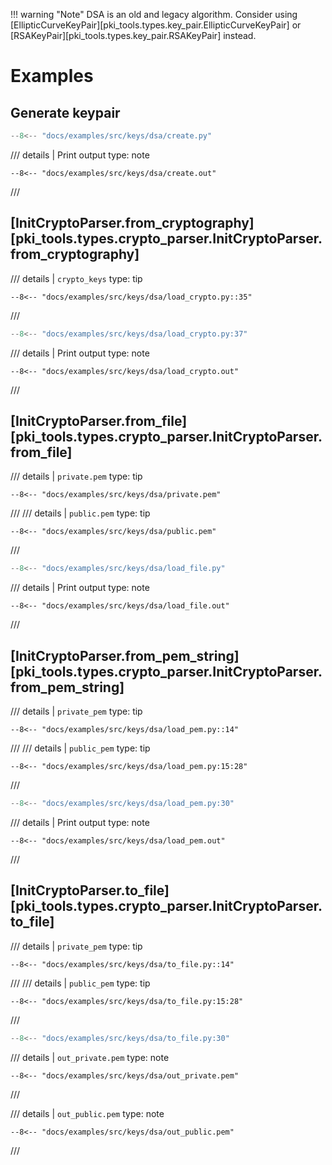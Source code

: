 !!! warning "Note"
    DSA is an old and legacy algorithm. 
    Consider using 
    [EllipticCurveKeyPair][pki_tools.types.key_pair.EllipticCurveKeyPair] 
    or 
    [RSAKeyPair][pki_tools.types.key_pair.RSAKeyPair]
    instead.

# Examples

## Generate keypair

```python
--8<-- "docs/examples/src/keys/dsa/create.py"
```

/// details | Print output
    type: note
``` 
--8<-- "docs/examples/src/keys/dsa/create.out"
```
///

## [InitCryptoParser.from_cryptography][pki_tools.types.crypto_parser.InitCryptoParser.from_cryptography]

/// details | `crypto_keys`
    type: tip
```
--8<-- "docs/examples/src/keys/dsa/load_crypto.py::35"
```
///

```python
--8<-- "docs/examples/src/keys/dsa/load_crypto.py:37"
```

/// details | Print output
    type: note
``` 
--8<-- "docs/examples/src/keys/dsa/load_crypto.out"
```
///

## [InitCryptoParser.from_file][pki_tools.types.crypto_parser.InitCryptoParser.from_file]

/// details | `private.pem`
    type: tip
```
--8<-- "docs/examples/src/keys/dsa/private.pem"
```
///
/// details | `public.pem`
    type: tip
```
--8<-- "docs/examples/src/keys/dsa/public.pem"
```
///

```python
--8<-- "docs/examples/src/keys/dsa/load_file.py"
```

/// details | Print output
    type: note
``` 
--8<-- "docs/examples/src/keys/dsa/load_file.out"
```
///

## [InitCryptoParser.from_pem_string][pki_tools.types.crypto_parser.InitCryptoParser.from_pem_string]

/// details | `private_pem`
    type: tip
```
--8<-- "docs/examples/src/keys/dsa/load_pem.py::14"
```
///
/// details | `public_pem`
    type: tip
```
--8<-- "docs/examples/src/keys/dsa/load_pem.py:15:28"
```
///

```python
--8<-- "docs/examples/src/keys/dsa/load_pem.py:30"
```

/// details | Print output
    type: note
``` 
--8<-- "docs/examples/src/keys/dsa/load_pem.out"
```
///

## [InitCryptoParser.to_file][pki_tools.types.crypto_parser.InitCryptoParser.to_file]

/// details | `private_pem`
    type: tip
```
--8<-- "docs/examples/src/keys/dsa/to_file.py::14"
```
///
/// details | `public_pem`
    type: tip
```
--8<-- "docs/examples/src/keys/dsa/to_file.py:15:28"
```
///

```python
--8<-- "docs/examples/src/keys/dsa/to_file.py:30"
```

/// details | `out_private.pem`
    type: note
``` 
--8<-- "docs/examples/src/keys/dsa/out_private.pem"
```
///

/// details | `out_public.pem`
    type: note
``` 
--8<-- "docs/examples/src/keys/dsa/out_public.pem"
```
///